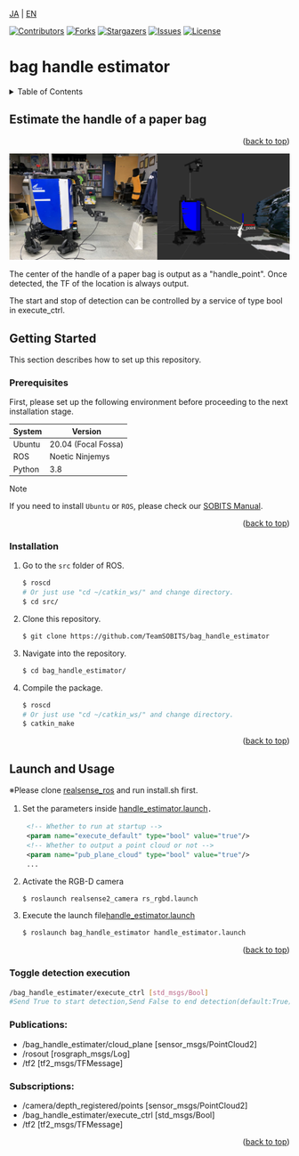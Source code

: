  <a name="readme-top"></a>

[JA](README.md) | [EN](README.en.md)

[![Contributors][contributors-shield]][contributors-url]
[![Forks][forks-shield]][forks-url]
[![Stargazers][stars-shield]][stars-url]
[![Issues][issues-shield]][issues-url]
[![License][license-shield]][license-url]

# bag handle estimator

<!-- TABLE OF CONTENTS -->
<details>
  <summary>Table of Contents</summary>
  <ol>
    <li>
      <a href="#Estimate the handle of a paper bag">Estimate the handle of a paper bag</a>
    </li>
    <li>
      <a href="#getting-started">Getting Started</a>
      <ul>
        <li><a href="#prerequisites">Prerequisites</a></li>
        <li><a href="#installation">Installation</a></li>
      </ul>
    </li>
    <li>
    　<a href="#launch-and-usage">Launch and Usage</a>
    </li>
  </ol>
</details>


<!-- INTRODUCTION -->
## Estimate the handle of a paper bag

<p align="right">(<a href="#readme-top">back to top</a>)</p>

![Execute Result](img/estimate.png)

The center of the handle of a paper bag is output as a "handle_point".
Once detected, the TF of the location is always output.

The start and stop of detection can be controlled by a service of type bool in execute_ctrl.


<!-- GETTING STARTED -->
## Getting Started

This section describes how to set up this repository.

### Prerequisites

First, please set up the following environment before proceeding to the next installation stage.

| System  | Version |
| ------------- | ------------- |
| Ubuntu | 20.04 (Focal Fossa) |
| ROS | Noetic Ninjemys |
| Python | 3.8 |

> [!NOTE]
> If you need to install `Ubuntu` or `ROS`, please check our [SOBITS Manual](https://github.com/TeamSOBITS/sobits_manual#%E9%96%8B%E7%99%BA%E7%92%B0%E5%A2%83%E3%81%AB%E3%81%A4%E3%81%84%E3%81%A6).

<p align="right">(<a href="#readme-top">back to top</a>)</p>


### Installation

1. Go to the `src` folder of ROS.
   ```sh
   $ roscd
   # Or just use "cd ~/catkin_ws/" and change directory.
   $ cd src/
   ```
2. Clone this repository.
   ```sh
   $ git clone https://github.com/TeamSOBITS/bag_handle_estimator
   ```
3. Navigate into the repository.
   ```sh
   $ cd bag_handle_estimator/
   ```
4. Compile the package.
   ```sh
   $ roscd
   # Or just use "cd ~/catkin_ws/" and change directory.
   $ catkin_make
   ```

<p align="right">(<a href="#readme-top">back to top</a>)</p>


<!-- LAUNCH AND USAGE EXAMPLES -->
## Launch and Usage
※Please clone [realsense_ros](https://github.com/TeamSOBITS/realsense_ros) and run install.sh first.



1. Set the parameters inside [handle_estimator.launch](launch/handle_estimator.launch)．
   ```xml
    <!-- Whether to run at startup -->
    <param name="execute_default" type="bool" value="true"/>
    <!-- Whether to output a point cloud or not -->
	<param name="pub_plane_cloud" type="bool" value="true"/>
    ...
   ```


2. Activate the RGB-D camera
   ```sh
   $ roslaunch realsense2_camera rs_rgbd.launch
   ```


2. Execute the launch file[handle_estimator.launch](launch/handle_estimator.launch)
   ```sh
   $ roslaunch bag_handle_estimator handle_estimator.launch
   ```

<p align="right">(<a href="#readme-top">back to top</a>)</p>

### Toggle detection execution
```bash
/bag_handle_estimater/execute_ctrl [std_msgs/Bool]
#Send True to start detection,Send False to end detection(default:True)
```

### Publications:
 * /bag_handle_estimater/cloud_plane [sensor_msgs/PointCloud2]
 * /rosout [rosgraph_msgs/Log]
 * /tf2 [tf2_msgs/TFMessage]

### Subscriptions:
 * /camera/depth_registered/points [sensor_msgs/PointCloud2]
 * /bag_handle_estimater/execute_ctrl  [std_msgs/Bool]
 * /tf2 [tf2_msgs/TFMessage]


<p align="right">(<a href="#readme-top">back to top</a>)</p>


<!-- MARKDOWN LINKS & IMAGES -->
<!-- https://www.markdownguide.org/basic-syntax/#reference-style-links -->
[contributors-shield]: https://img.shields.io/github/contributors/TeamSOBITS/bag_handle_estimator.svg?style=for-the-badge
[contributors-url]: https://github.com/TeamSOBITS/bag_handle_estimator/graphs/contributors
[forks-shield]: https://img.shields.io/github/forks/TeamSOBITS/bag_handle_estimator.svg?style=for-the-badge
[forks-url]: https://github.com/TeamSOBITS/bag_handle_estimator/network/members
[stars-shield]: https://img.shields.io/github/stars/TeamSOBITS/bag_handle_estimator.svg?style=for-the-badge
[stars-url]: https://github.com/TeamSOBITS/bag_handle_estimator/stargazers
[issues-shield]: https://img.shields.io/github/issues/TeamSOBITS/bag_handle_estimator.svg?style=for-the-badge
[issues-url]: https://github.com/TeamSOBITS/bag_handle_estimator/issues
[license-shield]: https://img.shields.io/github/license/TeamSOBITS/bag_handle_estimator.svg?style=for-the-badge
[license-url]: LICENSE
